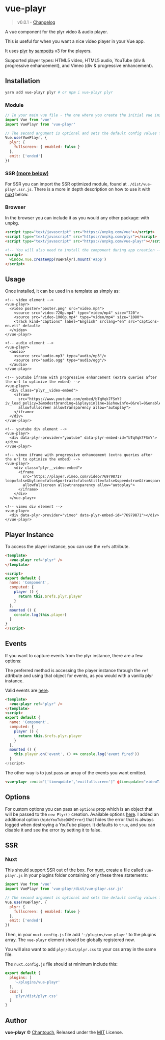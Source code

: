 # vue-playr
>v0.0.1 - [Changelog](https://github.com/chantouch/vue-playr/blob/master/changelog.md)

A vue component for the plyr video & audio player.

This is useful for when you want a nice video player in your Vue app.

It uses [plyr](https://plyr.io) by [sampotts](https://github.com/sampotts) v3 for the players.

Supported player types: HTML5 video, HTML5 audio, YouTube (div & progressive
enhancement), and Vimeo (div & progressive enhancement).

## Installation
```bash
yarn add vue-playr plyr # or npm i vue-playr plyr
```

### Module
```js
// In your main vue file - the one where you create the initial vue instance.
import Vue from 'vue'
import VuePlayr from 'vue-playr'

// The second argument is optional and sets the default config values for every player.
Vue.use(VuePlayr, {
  plyr: {
    fullscreen: { enabled: false }
  },
  emit: ['ended']
})
```

### SSR [(more below)](#ssr)
For SSR you can import the SSR optimized module, found at `./dist/vue-playr.ssr.js`.
There is a more in depth description on how to use it with [nuxt](#nuxt) below.

### Browser
In the browser you can include it as you would any other package: with unpkg.
```html
<script type="text/javascript" src="https://unpkg.com/vue"></script>
<script type="text/javascript" src="https://unpkg.com/plyr"></script>
<script type="text/javascript" src="https://unpkg.com/vue-playr"></script>

<!-- You will also need to install the component during app creation -->
<script>
  window.Vue.createApp(VuePalyr).mount('#app')
</script>

```

## Usage
Once installed, it can be used in a template as simply as:
```vue
<!-- video element -->
<vue-playr>
  <video poster="poster.png" src="video.mp4">
    <source src="video-720p.mp4" type="video/mp4" size="720">
    <source src="video-1080p.mp4" type="video/mp4" size="1080">
    <track kind="captions" label="English" srclang="en" src="captions-en.vtt" default>
  </video>
</vue-playr>

<!-- audio element -->
<vue-playr>
  <audio>
    <source src="audio.mp3" type="audio/mp3"/>
    <source src="audio.ogg" type="audio/ogg"/>
  </audio>
</vue-playr>

<!-- youtube iframe with progressive enhancement (extra queries after the url to optimize the embed) -->
<vue-playr>
  <div class="plyr__video-embed">
    <iframe
      src="https://www.youtube.com/embed/bTqVqk7FSmY?iv_load_policy=3&modestbranding=1&playsinline=1&showinfo=0&rel=0&enablejsapi=1"
      allowfullscreen allowtransparency allow="autoplay">
    </iframe>
  </div>
</vue-playr>

<!-- youtube div element -->
<vue-playr>
  <div data-plyr-provider="youtube" data-plyr-embed-id="bTqVqk7FSmY"></div>
</vue-playr>

<!-- vimeo iframe with progressive enhancement (extra queries after the url to optimize the embed) -->
<vue-playr>
    <div class="plyr__video-embed">
      <iframe
        src="https://player.vimeo.com/video/76979871?loop=false&byline=false&portrait=false&title=false&speed=true&transparent=0&gesture=media"
        allowfullscreen allowtransparency allow="autoplay">
      </iframe>
    </div>
  </vue-playr>

<!-- vimeo div element -->
<vue-playr>
  <div data-plyr-provider="vimeo" data-plyr-embed-id="76979871"></div>
</vue-playr>
```

## Player Instance
To access the player instance, you can use the `refs` attribute.

```html
<template>
  <vue-playr ref="plyr" />
</template>

<script>
export default {
  name: 'Component',
  computed: {
    player () {
      return this.$refs.plyr.player
    }
  },
  mounted () {
    console.log(this.player)
  }
}
</script>
```

## Events
If you want to capture events from the plyr instance, there are a few
options:

The preferred method is accessing the player instance through the `ref`
attribute and using that object for events, as you would with a vanilla
plyr instance.

Valid events are [here](https://github.com/sampotts/plyr#events).

```html
<template>
  <vue-playr ref="plyr" />
</template>
<script>
export default {
  name: 'Component',
  computed: {
    player () {
      return this.$refs.plyr.player
    }
  },
  mounted () {
    this.player.on('event', () => console.log('event fired'))
  }
</script>
```

The other way is to just pass an array of the
events you want emitted.

```html
<vue-playr :emit="['timeupdate','exitfullscreen']" @timeupdate="videoTimeUpdated" @exitfullscreen="exitedFullScreen">
```

## Options
For custom options you can pass an `options` prop which is an object
that will be passed to the `new Plyr()` creation. Available options
[here](https://github.com/sampotts/plyr#options). I added an additional
option (`hideYouTubeDOMError`) that hides the error that is always
logged when destroying a YouTube player. It defaults to `true`, and you
can disable it and see the error by setting it to false.

## SSR
### Nuxt
This should support SSR out of the box. For [nuxt](https://nuxtjs.org/), create a file called `vue-playr.js` in your plugins folder containing
only these three statements:
```js
import Vue from 'vue'
import VuePlayr from 'vue-playr/dist/vue-playr.ssr.js'

// The second argument is optional and sets the default config values for every player.
Vue.use(VuePlayr, {
  plyr: {
    fullscreen: { enabled: false }
  },
  emit: ['ended']
})
```
Then, in your `nuxt.config.js` file add `'~/plugins/vue-playr'` to the plugins array. The `vue-playr` element should be globally registered now.

You will also want to add `plyr/dist/plyr.css` to your css array in the same file.

The `nuxt.config.js` file should at minimum include this:
```js
export default {
  plugins: [
    '~/plugins/vue-playr'
  ],
  css: [
    'plyr/dist/plyr.css'
  ]
}
```

## Author
**vue-playr** © [Chantouch](https://github.com/chantouch), Released under the [MIT](./LICENSE.md) License.
